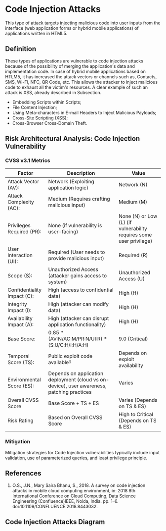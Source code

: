 # Code Injection Attacks

This type of attack targets injecting malicious code into user inputs from the interface (web application forms or hybrid mobile applications) of applications written in HTML5.


## Definition

These types of applications are vulnerable to code injection attacks because of the possibility of merging the application's data and implementation code. In case of hybrid mobile applications based on HTLM5, it has increased the attack vectors or channels such as, Contacts, SMS, Wi-Fi, NFC, QR Code, etc. This allows the attacker to inject malicious code to exhaust all the victim's resources. A clear example of such an attack is XSS, already described in Subsection. 

 * Embedding Scripts within Scripts;
 * File Content Injection;
 * Using Meta-characters in E-mail Headers to Inject Malicious Payloads;
 * Cross-Site Scripting (XSS);
 * Cross-Browser Cross-Domain Theft.
 
## Risk Architectural Analysis: Code Injection Vulnerability

### CVSS v3.1 Metrics

| **Factor**                    | **Description**                                                                                | **Value**                                                                           |
|-------------------------------|------------------------------------------------------------------------------------------------|-------------------------------------------------------------------------------------|
| Attack   Vector (AV):         | Network   (Exploiting application logic)                                                       | Network   (N)                                                                       |
| Attack   Complexity (AC):     | Medium   (Requires crafting malicious input)                                                   | Medium   (M)                                                                        |
| Privileges   Required (PR):   | None   (if vulnerability is user-facing)                                                       |         None (N) or Low (L) (if vulnerability requires some   user privilege)       |
| User   Interaction (UI):      | Required   (User needs to provide malicious input)                                             | Required   (R)                                                                      |
| Scope   (S):                  | Unauthorized   Access (attacker gains access to system)                                        |         Unauthorized Access (U)                                                     |
| Confidentiality   Impact (C): | High   (access to confidential data)                                                           | High   (H)                                                                          |
| Integrity   Impact (I):       | High   (attacker can modify data)                                                              | High   (H)                                                                          |
| Availability   Impact (A):    | High   (attacker can disrupt application functionality)                                        | High   (H)                                                                          |
| Base   Score:                 | 0.85   * (AV:N/AC:M/PR:N/UI:R) * (S:U/C:H/I:H/A:H)                                             | 9.0   (Critical)                                                                    |
| Temporal   Score (TS):        | Public   exploit code available?                                                               |         Depends on exploit availability                                             |
| Environmental   Score (ES):   | Depends   on application deployment (cloud vs on-device), user awareness, patching   practices | Varies                                                                              |
| Overall   CVSS Score          | Base   Score + TS + ES                                                                         |         Varies (Depends on TS & ES)                                                 |
| Risk   Rating                 | Based   on Overall CVSS Score                                                                  |         High to Critical (Depends on TS & ES)                                       |

### Mitigation
Mitigation strategies for Code Injection vulnerabilities typically include input validation, use of parameterized queries, and least privilege principle.


## References
1. O.S., J.N., Mary Saira Bhanu, S., 2018. A survey on code injection attacks in mobile cloud computing environment, in: 2018 8th International Conference on Cloud Computing, Data Science Engineering (Confluence)IEEE, Noida, India. pp. 1–6. doi:10.1109/CONFLUENCE.2018.8443032.

## Code Injection Attacks Diagram

